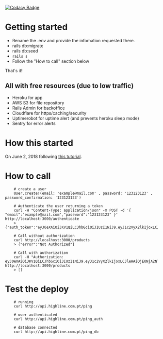 [![Codacy Badge](https://api.codacy.com/project/badge/Grade/c8bee56cfd8d46ed8c351e31aba14c45)](https://www.codacy.com?utm_source=github.com&amp;utm_medium=referral&amp;utm_content=tostasqb/hl-backend&amp;utm_campaign=Badge_Grade)

# Getting started

- Rename the .env and provide the infomation requested there.
- rails db:migrate
- rails db:seed
- `rails s`
- Follow the "How to call" section below

That's it!

## All with free resources (due to low traffic)

- Heroku for app
- AWS S3 for file repository
- Rails Admin for backoffice
- Cloudflare for https/caching/security
- Uptimerobot for uptime alert (and prevents heroku sleep mode)
- Sentry for error alerts


# How this started

On June 2, 2018 following [this tutorial](https://www.pluralsight.com/guides/token-based-authentication-with-ruby-on-rails-5-api).

# How to call

        # create a user
        User.create!(email: 'example@mail.com' , password: '123123123' , password_confirmation: '123123123')

        # Authenticate the user returning a token
        curl -H "Content-Type: application/json" -X POST -d '{ "email":"example@mail.com","password":"123123123" }' http://localhost:3000/authenticate
        > {"auth_token":"eyJ0eXAiOiJKV1QiLCJhbGciOiJIUzI1NiJ9.eyJ1c2VyX2lkIjoxLCJleHAiOjE0NjA2NTgxODZ9.xsSwcPC22IR71OBv6bU_OGCSyfE89DvEzWfDU0iybMA"}

        # Call without authorization
        curl http://localhost:3000/products
        > {"error":"Not Authorized"} 

        # Call with authorization
        curl -H "Authorization: eyJ0eXAiOiJKV1QiLCJhbGciOiJIUzI1NiJ9.eyJ1c2VyX2lkIjoxLCJleHAiOjE0NjA2NTgxODZ9.xsSwcPC22IR71OBv6bU_OGCSyfE89DvEzWfDU0iybMA" http://localhost:3000/products
        > []

# Test the deploy

        # running
        curl http://api.highline.com.pt/ping

        # user authenticated
        curl http://api.highline.com.pt/ping_auth

        # database connected
        curl http://api.highline.com.pt/ping_db

